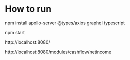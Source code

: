 # How to run

npm install apollo-server @types/axios graphql typescript

npm start

http://localhost:8080/

http://localhost:8080/modules/cashflow/netincome
